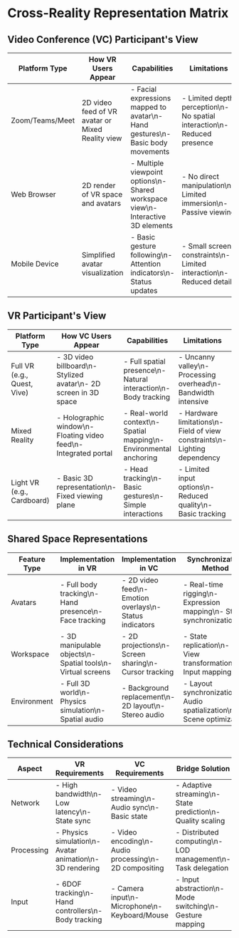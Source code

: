 # Cross-Reality Representation Matrix

## Video Conference (VC) Participant's View

| Platform Type | How VR Users Appear | Capabilities | Limitations | Common Implementation |
|--------------|---------------------|--------------|-------------|---------------------|
| Zoom/Teams/Meet | 2D video feed of VR avatar or Mixed Reality view | - Facial expressions mapped to avatar\n- Hand gestures\n- Basic body movements | - Limited depth perception\n- No spatial interaction\n- Reduced presence | - Window into VR space\n- Picture-in-Picture of avatar\n- Mixed reality composite |
| Web Browser | 2D render of VR space and avatars | - Multiple viewpoint options\n- Shared workspace view\n- Interactive 3D elements | - No direct manipulation\n- Limited immersion\n- Passive viewing | - WebGL render\n- Interactive 3D viewport\n- Screen sharing |
| Mobile Device | Simplified avatar visualization | - Basic gesture following\n- Attention indicators\n- Status updates | - Small screen constraints\n- Limited interaction\n- Reduced detail | - Mobile-optimized render\n- 2D avatar representation\n- Status overlays |

## VR Participant's View

| Platform Type | How VC Users Appear | Capabilities | Limitations | Common Implementation |
|--------------|---------------------|--------------|-------------|---------------------|
| Full VR (e.g., Quest, Vive) | - 3D video billboard\n- Stylized avatar\n- 2D screen in 3D space | - Full spatial presence\n- Natural interaction\n- Body tracking | - Uncanny valley\n- Processing overhead\n- Bandwidth intensive | - Real-time mesh generation\n- Video texture mapping\n- Spatial audio |
| Mixed Reality | - Holographic window\n- Floating video feed\n- Integrated portal | - Real-world context\n- Spatial mapping\n- Environmental anchoring | - Hardware limitations\n- Field of view constraints\n- Lighting dependency | - SLAM tracking\n- Volumetric capture\n- AR markers |
| Light VR (e.g., Cardboard) | - Basic 3D representation\n- Fixed viewing plane | - Head tracking\n- Basic gestures\n- Simple interactions | - Limited input options\n- Reduced quality\n- Basic tracking | - Low-poly models\n- Optimized rendering\n- Simplified physics |

## Shared Space Representations

| Feature Type | Implementation in VR | Implementation in VC | Synchronization Method |
|--------------|---------------------|---------------------|----------------------|
| Avatars | - Full body tracking\n- Hand presence\n- Face tracking | - 2D video feed\n- Emotion overlays\n- Status indicators | - Real-time rigging\n- Expression mapping\n- State synchronization |
| Workspace | - 3D manipulable objects\n- Spatial tools\n- Virtual screens | - 2D projections\n- Screen sharing\n- Cursor tracking | - State replication\n- View transformation\n- Input mapping |
| Environment | - Full 3D world\n- Physics simulation\n- Spatial audio | - Background replacement\n- 2D layout\n- Stereo audio | - Layout synchronization\n- Audio spatialization\n- Scene optimization |

## Technical Considerations

| Aspect | VR Requirements | VC Requirements | Bridge Solution |
|--------|----------------|-----------------|-----------------|
| Network | - High bandwidth\n- Low latency\n- State sync | - Video streaming\n- Audio sync\n- Basic state | - Adaptive streaming\n- State prediction\n- Quality scaling |
| Processing | - Physics simulation\n- Avatar animation\n- 3D rendering | - Video encoding\n- Audio processing\n- 2D compositing | - Distributed computing\n- LOD management\n- Task delegation |
| Input | - 6DOF tracking\n- Hand controllers\n- Body tracking | - Camera input\n- Microphone\n- Keyboard/Mouse | - Input abstraction\n- Mode switching\n- Gesture mapping |